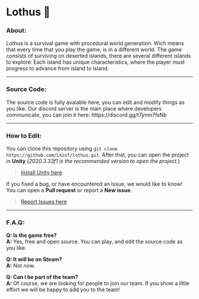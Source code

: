 # Lothus 🌲
<h3> About: </h3>
Lothus is a survival game with procedural world generation. Wich means that every time that you play the game, is in a different world. The game consists of surviving on deserted islands, there are several different islands to explore. Each island has unique characteristics, where the player must progress to advance from island to island.

<hr>

<h3> Source Code: </h3>
The source code is fully avaiable here, you can edit and modify things as you like. Our discord server is the main place where developers communicate, you can join it here: https://discord.gg/t7jmm7fsNb



<hr>

<h3> How to Edit: </h3>

You can clone this repository using `git clone https://github.com/Lkzof/lothus.git`. After that, you can open the project in **Unity** (*2020.3.33f1 is the recommended version to open the project.*)

> [Install Unity here](https://unity.com/download)


If you fixed a bug, or have encountered an issue, we would like to know! You can open a **Pull request** or report a **New issue**.

> [Report Issues here](https://github.com/Lkzof/lothus/issues/new)

<hr>

<h3> F.A.Q:</h3>

**Q: Is the game free?** <br>
**A:** Yes, free and open source. You can play, and edit the source code as you like. <br>

**Q: It will be on Steam?** <br>
**A:** Not now. <br>

**Q: Can I be part of the team?** <br>
**A:** Of course, we are looking for people to join our team. If you show a little effort we will be happy to add you to the team!<br>
